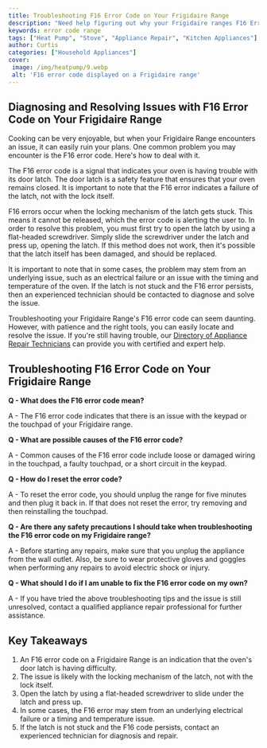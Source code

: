 ```yaml
---
title: Troubleshooting F16 Error Code on Your Frigidaire Range
description: "Need help figuring out why your Frigidaire ranges F16 Error Code keeps appearing This blog post explains what F16 Error Code is and provides troubleshooting steps you can take to get your range back to working order"
keywords: error code range
tags: ["Heat Pump", "Stove", "Appliance Repair", "Kitchen Appliances"]
author: Curtis
categories: ["Household Appliances"]
cover: 
 image: /img/heatpump/9.webp
 alt: 'F16 error code displayed on a Frigidaire range'
---
```

## Diagnosing and Resolving Issues with F16 Error Code on Your Frigidaire Range
Cooking can be very enjoyable, but when your Frigidaire Range encounters an issue, it can easily ruin your plans. One common problem you may encounter is the F16 error code. Here's how to deal with it.

The F16 error code is a signal that indicates your oven is having trouble with its door latch. The door latch is a safety feature that ensures that your oven remains closed. It is important to note that the F16 error indicates a failure of the latch, not with the lock itself. 

F16 errors occur when the locking mechanism of the latch gets stuck. This means it cannot be released, which the error code is alerting the user to. In order to resolve this problem, you must first try to open the latch by using a flat-headed screwdriver. Simply slide the screwdriver under the latch and press up, opening the latch. If this method does not work, then it's possible that the latch itself has been damaged, and should be replaced.

It is important to note that in some cases, the problem may stem from an underlying issue, such as an electrical failure or an issue with the timing and temperature of the oven. If the latch is not stuck and the F16 error persists, then an experienced technician should be contacted to diagnose and solve the issue.

Troubleshooting your Frigidaire Range's F16 error code can seem daunting. However, with patience and the right tools, you can easily locate and resolve the issue. If you're still having trouble, our [Directory of Appliance Repair Technicians](./pages/appliance-repair-technicians) can provide you with certified and expert help.

## Troubleshooting F16 Error Code on Your Frigidaire Range

**Q - What does the F16 error code mean?**

A - The F16 error code indicates that there is an issue with the keypad or the touchpad of your Frigidaire range.

**Q - What are possible causes of the F16 error code?**

A - Common causes of the F16 error code include loose or damaged wiring in the touchpad, a faulty touchpad, or a short circuit in the keypad.

**Q - How do I reset the error code?**

A - To reset the error code, you should unplug the range for five minutes and then plug it back in. If that does not reset the error, try removing and then reinstalling the touchpad.

**Q - Are there any safety precautions I should take when troubleshooting the F16 error code on my Frigidaire range?**

A - Before starting any repairs, make sure that you unplug the appliance from the wall outlet. Also, be sure to wear protective gloves and goggles when performing any repairs to avoid electric shock or injury. 

**Q - What should I do if I am unable to fix the F16 error code on my own?**

A - If you have tried the above troubleshooting tips and the issue is still unresolved, contact a qualified appliance repair professional for further assistance.

## Key Takeaways 
1. An F16 error code on a Frigidaire Range is an indication that the oven's door latch is having difficulty.
2. The issue is likely with the locking mechanism of the latch, not with the lock itself.
3. Open the latch by using a flat-headed screwdriver to slide under the latch and press up.
4. In some cases, the F16 error may stem from an underlying electrical failure or a timing and temperature issue.
5. If the latch is not stuck and the F16 code persists, contact an experienced technician for diagnosis and repair.
